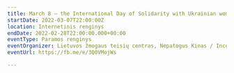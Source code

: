 ```yaml
---
title: March 8 – the International Day of Solidarity with Ukrainian women!
startDate: 2022-03-07T22:00:00Z
location: Internetinis renginys
endDate: 2022-02-28T22:00:00.000+00:00
eventType: Paramos renginys
eventOrganizer: Lietuvos žmogaus teisių centras, Nepatogus Kinas / Inconvenient Films
eventUrl: https://fb.me/e/3Q0VMojWs

---
```

